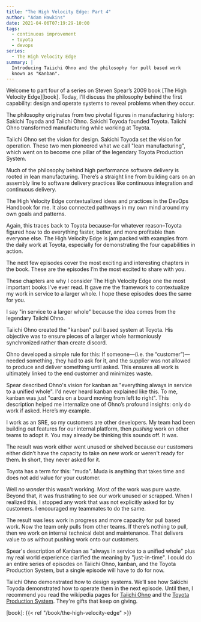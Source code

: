 ```yaml
---
title: "The High Velocity Edge: Part 4"
author: "Adam Hawkins"
date: 2021-04-06T07:19:29-10:00
tags:
  - continuous improvement
  - toyota
  - devops
series:
  - The High Velocity Edge
summary: |
  Introducing Taiichi Ohno and the philosophy for pull based work
  known as "Kanban".
---
```


Welcome to part four of a series on Steven Spear’s 2009 book [The High
Velocity Edge][book]. Today, I'll discuss the philosophy behind the first
capability: design and operate systems to reveal problems when they
occur.

The philosophy originates from two pivotal figures in manufacturing
history: Sakichi Toyoda and Taiichi Ohno. Sakichi Toyoda founded
Toyota. Taiichi Ohno transformed manufacturing while working at
Toyota.

Taiichi Ohno set the vision for design. Sakichi Toyoda set the vision
for operation. These two men pioneered what we call "lean
manufacturing", which went on to become one pillar of the legendary
Toyota Production System.

Much of the philosophy behind high performance software delivery is
rooted in lean manufacturing. There’s a straight line from building
cars on an assembly line to software delivery practices like
continuous integration and continuous delivery.

The High Velocity Edge contextualized ideas and practices in the
DevOps Handbook for me. It also connected pathways in my own mind
around my own goals and patterns.

Again, this traces back to Toyota because–for whatever reason–Toyota
figured how to do everything faster, better, and more profitable than
everyone else. The High Velocity Edge is jam packed with examples from
the daily work at Toyota, especially for demonstrating the four
capabilities in action.

The next few episodes cover the most exciting and interesting chapters
in the book. These are the episodes I’m the most excited to share with
you.

These chapters are why I consider The High Velocity Edge one the most
important books I’ve ever read. It gave me the framework to
contextualize my work in service to a larger whole. I hope these
episodes does the same for you.

I say "in service to a larger whole" because the idea comes from the
legendary Taiichi Ohno.

Taiichi Ohno created the "kanban" pull based system at Toyota. His
objective was to ensure pieces of a larger whole harmoniously
synchronized rather than create discord.

Ohno developed a simple rule for this: If someone—(i.e. the
“customer”)—needed something, they had to ask for it, and the supplier
was not allowed to produce and deliver something until asked. This
ensures all work is ultimately linked to the end customer and
minimizes waste.

Spear described Ohno's vision for kanban as "everything always in
service to a unified whole". I'd never heard kanban explained like
this. To me, kanban was just "cards on a board moving from left to
right". This description helped me internalize one of Ohno’s profound
insights: only do work if asked. Here’s my example.

I work as an SRE, so my customers are other developers. My team had
been building out features for our internal platform, then _pushing_
work on other teams to adopt it. You may already be thinking this
sounds off. It was.

The result was work either went unused or shelved because our
customers either didn’t have the capacity to take on new work or
weren't ready for them. In short, they never asked for it.

Toyota has a term for this: "muda". Muda is anything that takes time
and does not add value for your customer.

Well _no wonder_ this wasn't working. Most of the work was pure waste.
Beyond that, it was frustrating to see our work unused or scrapped.
When I realized this, I stopped any work that was not explicitly asked
for by customers. I encouraged my teammates to do the same.

The result was less work in progress and more capacity for pull based
work. Now the team only pulls from other teams. If there’s nothing to
pull, then we work on internal technical debt and maintenance. That
delivers value to _us_ without pushing work onto our customers.

Spear's description of Kanban as "always in service to a unified
whole" plus my real world experience clarified the meaning by
"just-in-time". I could do an entire series of episodes on Taiichi
Ohno, kanban, and the Toyota Production System, but a single episode
will have to do for now.

Taiichi Ohno demonstrated how to design systems. We’ll see how Sakichi
Toyoda demonstrated how to operate them in the next episode. Until
then, I recommend you read the wikipedia pages for [Taiichi
Ohno](https://en.wikipedia.org/wiki/Taiichi_Ohno) and the [Toyota
Production System](https://en.wikipedia.org/wiki/Toyota_Production_System).
They're gifts that keep on giving.

[book]: {{< ref "/book/the-high-velocity-edge" >}}
